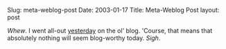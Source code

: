 Slug: meta-weblog-post
Date: 2003-01-17
Title: Meta-Weblog Post
layout: post

*Whew*. I went all-out <a href="http://www.redmonk.net/monkinetic/2003/01/15">yesterday</a> on the ol&#39; blog. &#39;Course, that means that absolutely nothing will seem blog-worthy today. *Sigh*.

